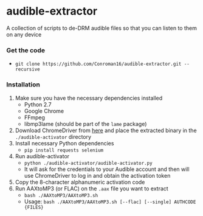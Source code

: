 # audible-extractor
A collection of scripts to de-DRM audible files so that you can listen to them on any device

### Get the code
* `git clone https://github.com/Conroman16/audible-extractor.git --recursive`

### Installation
1. Make sure you have the necessary dependencies installed
    * Python 2.7
    * Google Chrome
    * FFmpeg
    * libmp3lame (should be part of the `lame` package)
2. Download ChromeDriver from [here](https://sites.google.com/a/chromium.org/chromedriver/downloads) and place the extracted binary in the `./audible-activator` directory
3. Install necessary Python dependencies
    * `pip install requests selenium`
4. Run audible-activator
    * `python ./audible-activator/audible-activator.py`
    * It will ask for the credentials to your Audible account and then will use ChromeDriver to log in and obtain the activation token
5. Copy the 8-character alphanumeric activation code
6. Run AAXtoMP3 (or FLAC) on the `.aax` file you want to extract
    * `bash ./AAXtoMP3/AAXtoMP3.sh`
    * Usage: `bash ./AAXtoMP3/AAXtoMP3.sh [--flac] [--single] AUTHCODE {FILES}`
